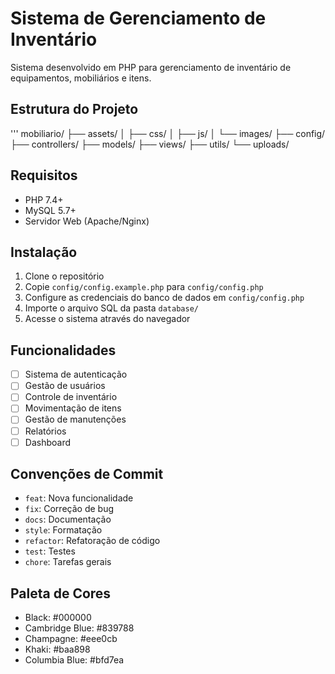 # Sistema de Gerenciamento de Inventário

Sistema desenvolvido em PHP para gerenciamento de inventário de equipamentos, mobiliários e itens.

## Estrutura do Projeto
'''
mobiliario/
├── assets/
│ ├── css/
│ ├── js/
│ └── images/
├── config/
├── controllers/
├── models/
├── views/
├── utils/
└── uploads/
## Requisitos

- PHP 7.4+
- MySQL 5.7+
- Servidor Web (Apache/Nginx)

## Instalação

1. Clone o repositório
2. Copie `config/config.example.php` para `config/config.php`
3. Configure as credenciais do banco de dados em `config/config.php`
4. Importe o arquivo SQL da pasta `database/`
5. Acesse o sistema através do navegador

## Funcionalidades

- [ ] Sistema de autenticação
- [ ] Gestão de usuários
- [ ] Controle de inventário
- [ ] Movimentação de itens
- [ ] Gestão de manutenções
- [ ] Relatórios
- [ ] Dashboard

## Convenções de Commit

- `feat`: Nova funcionalidade
- `fix`: Correção de bug
- `docs`: Documentação
- `style`: Formatação
- `refactor`: Refatoração de código
- `test`: Testes
- `chore`: Tarefas gerais

## Paleta de Cores

- Black: #000000
- Cambridge Blue: #839788
- Champagne: #eee0cb
- Khaki: #baa898
- Columbia Blue: #bfd7ea 